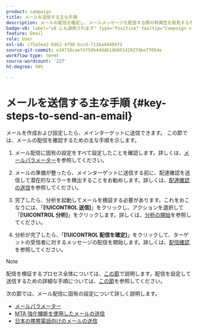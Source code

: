 ```yaml
---
product: campaign
title: メールを送信する主な手順
description: メールの配信を確定し、メールメッセージを配信する際の特異性を発見する方法について説明します。
badge-v8: label="v8 にも適用されます" type="Positive" tooltip="Campaign v8 にも適用されます"
feature: Email
role: User
exl-id: c75a5ea2-8d62-4f98-bccd-7116a4d404fd
source-git-commit: e34718caefdf5db4ddd61db601420274be77054e
workflow-type: tm+mt
source-wordcount: '227'
ht-degree: 98%

---
```


# メールを送信する主な手順 {#key-steps-to-send-an-email}

メールを作成および設定したら、メインターゲットに送信できます。 この節では、メールの配信を確認するための主な手順を示します。

1. メール配信に固有の設定をすべて設定したことを確認します。詳しくは、[メールパラメーター](email-parameters.md)を参照してください。
1. メールの準備が整ったら、メインターゲットに送信する前に、配達確認を送信して潜在的なエラーを検出することをお勧めします。詳しくは、[配達確認の送信](steps-validating-the-delivery.md#sending-a-proof)を参照してください。

1. 完了したら、分析を起動してメールを検証する必要があります。これをおこなうには、「**[!UICONTROL 送信]**」をクリックし、アクションを選択して「**[!UICONTROL 分析]**」をクリックします。詳しくは、[分析の開始](steps-validating-the-delivery.md#analyzing-the-delivery)を参照してください。

1. 分析が完了したら、「**[!UICONTROL 配信を確定]**」をクリックして、ターゲットの受信者に対するメッセージの配信を開始します。詳しくは、[配信確認](steps-sending-the-delivery.md#confirming-delivery)を参照してください。

   <!--Add screenshot with analysis done and Confirm delivery button activated.-->

>[!NOTE]
>
>配信を検証するプロセス全体については、[この節](steps-validating-the-delivery.md)で説明します。配信を設定して送信するための詳細な手順については、[この節](steps-sending-the-delivery.md)を参照してください。

次の節では、メール配信に固有の設定について詳しく説明します。
<!--* [Generating the mirror page](generating-mirror-page.md)
* [Email BCC](email-bcc.md)-->
* [メールパラメーター](email-parameters.md)
* [MTA 強化機能を使用したメールの送信](sending-with-enhanced-mta.md)
* [日本の携帯電話向けのメールの送信](sending-emails-on-japanese-mobiles.md)
